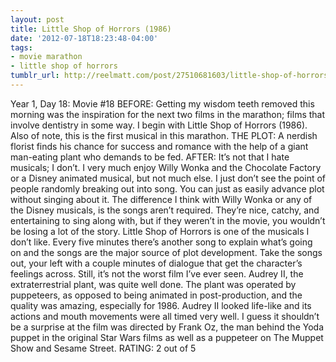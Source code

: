 ```yaml
---
layout: post
title: Little Shop of Horrors (1986)
date: '2012-07-18T18:23:48-04:00'
tags:
- movie marathon
- little shop of horrors
tumblr_url: http://reelmatt.com/post/27510681603/little-shop-of-horrors-1986
---
```

Year 1, Day 18: Movie #18
BEFORE: Getting my wisdom teeth removed this morning was the inspiration for the next two films in the marathon; films that involve dentistry in some way. I begin with Little Shop of Horrors (1986). Also of note, this is the first musical in this marathon.
THE PLOT: A nerdish florist finds his chance for success and romance with the help of a giant man-eating plant who demands to be fed.
AFTER: It’s not that I hate musicals; I don’t. I very much enjoy Willy Wonka and the Chocolate Factory or a Disney animated musical, but not much else. I just don’t see the point of people randomly breaking out into song. You can just as easily advance plot without singing about it. The difference I think with Willy Wonka or any of the Disney musicals, is the songs aren’t required. They’re nice, catchy, and entertaining to sing along with, but if they weren’t in the movie, you wouldn’t be losing a lot of the story.
Little Shop of Horrors is one of the musicals I don’t like. Every five minutes there’s another song to explain what’s going on and the songs are the major source of plot development. Take the songs out, your left with a couple minutes of dialogue that get the character’s feelings across.
Still, it’s not the worst film I’ve ever seen. Audrey II, the extraterrestrial plant, was quite well done. The plant was operated by puppeteers, as opposed to being animated in post-production, and the quality was amazing, especially for 1986. Audrey II looked life-like and its actions and mouth movements were all timed very well. I guess it shouldn’t be a surprise at the film was directed by Frank Oz, the man behind the Yoda puppet in the original Star Wars films as well as a puppeteer on The Muppet Show and Sesame Street.
RATING: 2 out of 5
